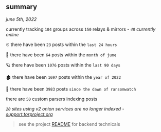 
## summary
_june 5th, 2022_

currently tracking `104` groups across `150` relays & mirrors - _`48` currently online_

⏲ there have been `23` posts within the `last 24 hours`

🦈 there have been `64` posts within the `month of june`

🪐 there have been `1076` posts within the `last 90 days`

🏚 there have been `1697` posts within the `year of 2022`

🦕 there have been `3983` posts `since the dawn of ransomwatch`

there are `50` custom parsers indexing posts

_`20` sites using v2 onion services are no longer indexed - [support.torproject.org](https://support.torproject.org/onionservices/v2-deprecation/)_

> see the project [README](https://github.com/joshhighet/ransomwatch#ransomwatch--) for backend technicals
